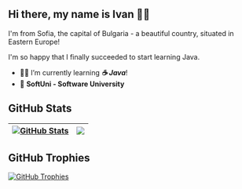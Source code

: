 ## Hi there, my name is Ivan 👋:metal:
I'm from Sofia, the capital of Bulgaria - a beautiful country, situated in Eastern Europe!

I'm so happy that I finally succeeded to start learning Java.

- :man_student: I’m currently learning **_:coffee: Java_**!
- :school: **SoftUni - Software University**


## **GitHub Stats**

| <a href="#"><img align="center" src="https://github-readme-stats.vercel.app/api?username=ilambrev&show_icons=true&include_all_commits=true&hide_border=true" alt="GitHub Stats" /></a> | <a href="#"><img align="center" src="https://github-readme-stats.vercel.app/api/top-langs/?username=ilambrev&layout=compact&hide_border=true" /></a> |
| ------------- | ------------- |

## GitHub Trophies

<a href="#"><img align="center" src="https://github-profile-trophy.vercel.app/?username=ilambrev&column=7" alt="GitHub Trophies" /></a>

<!--
**ilambrev/ilambrev** is a ✨ _special_ ✨ repository because its `README.md` (this file) appears on your GitHub profile.

Here are some ideas to get you started:

- 🔭 I’m currently working on ...
- 🌱 I’m currently learning ...
- 👯 I’m looking to collaborate on ...
- 🤔 I’m looking for help with ...
- 💬 Ask me about ...
- 📫 How to reach me: ...
- 😄 Pronouns: ...
- ⚡ Fun fact: ...
-->
